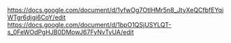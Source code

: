 https://docs.google.com/document/d/1yfwOg7OtlHMr5n8_JtyXeQCfbfEYqiWTgr6djgi6CoY/edit
https://docs.google.com/document/d/1bpO1QSjUSYLQT-s_0FeWOdPgHJB0DMowJ67FyNvTyUA/edit
